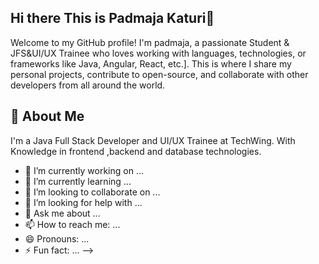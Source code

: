 ## Hi there This is Padmaja Katuri👋

Welcome to my GitHub profile! I'm padmaja, a passionate Student & JFS&UI/UX Trainee  who loves working with languages, technologies, or frameworks  like Java, Angular, React, etc.]. This is where I share my personal projects, contribute to open-source, and collaborate with other developers from all around the world.

## 🚀 About Me
I'm a  Java Full Stack Developer and UI/UX Trainee at TechWing. With Knowledge in  frontend ,backend and database technologies.



- 🔭 I’m currently working on ...
- 🌱 I’m currently learning ...
- 👯 I’m looking to collaborate on ...
- 🤔 I’m looking for help with ...
- 💬 Ask me about ...
- 📫 How to reach me: ...
- 😄 Pronouns: ...
- ⚡ Fun fact: ...
-->

